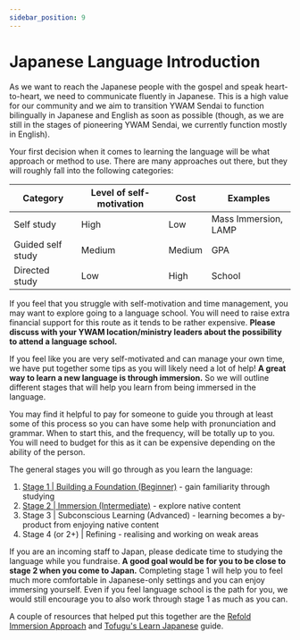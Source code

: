 ```yaml
---
sidebar_position: 9
---
```


# Japanese Language Introduction

As we want to reach the Japanese people with the gospel and speak heart-to-heart, we need to communicate fluently in Japanese. This is a high value for our community and we aim to transition YWAM Sendai to function bilingually in Japanese and English as soon as possible (though, as we are still in the stages of pioneering YWAM Sendai, we currently function mostly in English).

Your first decision when it comes to learning the language will be what approach or method to use. There are many approaches out there, but they will roughly fall into the following categories:

Category | Level of self-motivation | Cost | Examples
--------- | --------- | --------- | ---------
Self study | High | Low | Mass Immersion, LAMP
Guided self study | Medium | Medium | GPA
Directed study | Low | High | School

If you feel that you struggle with self-motivation and time management, you may want to explore going to a language school. You will need to raise extra financial support for this route as it tends to be rather expensive. **Please discuss with your YWAM location/ministry leaders about the possibility to attend a language school.**

If you feel like you are very self-motivated and can manage your own time, we have put together some tips as you will likely need a lot of help! **A great way to learn a new language is through immersion.** So we will outline different stages that will help you learn from being immersed in the language.

You may find it helpful to pay for someone to guide you through at least some of this process so you can have some help with pronunciation and grammar. When to start this, and the frequency, will be totally up to you. You will need to budget for this as it can be expensive depending on the ability of the person.

The general stages you will go through as you learn the language:

1. [Stage 1 | Building a Foundation (Beginner)](language2.md) - gain familiarity through studying
2. [Stage 2 | Immersion (Intermediate)](language3.md) - explore native content
3. Stage 3 | Subconscious Learning (Advanced) - learning becomes a by-product from enjoying native content
4. Stage 4 (or 2+) | Refining - realising and working on weak areas

If you are an incoming staff to Japan, please dedicate time to studying the language while you fundraise. **A good goal would be for you to be close to stage 2 when you come to Japan.** Completing stage 1 will help you to feel much more comfortable in Japanese-only settings and you can enjoy immersing yourself. Even if you feel language school is the path for you, we would still encourage you to also work through stage 1 as much as you can.

A couple of resources that helped put this together are the [Refold Immersion Approach](https://refold.la/) and [Tofugu's Learn Japanese](https://www.tofugu.com/learn-japanese/) guide.
